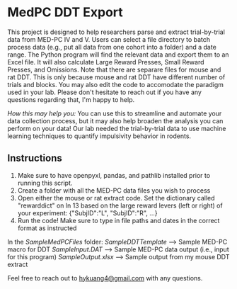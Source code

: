 # MedPC DDT Export
This project is designed to help researchers parse and extract trial-by-trial data from MED-PC IV and V. Users can select a file directory to batch process data (e.g., put all data from one cohort into a folder) and a date range. The Python program will find the relevant data and export them to an Excel file. It will also calculate Large Reward Presses, Small Reward Presses, and Omissions. Note that there are separare files for mouse and rat DDT. This is only because mouse and rat DDT have different number of trials and blocks. You may also edit the code to accomodate the paradigm used in your lab. Please don't hesitate to reach out if you have any questions regarding that, I'm happy to help.

_How this may help you:_ You can use this to streamline and automate your data collection process, but it may also help broaden the analysis you can perform on your data! Our lab needed the trial-by-trial data to use machine learning techniques to quantify impulsivity behavior in rodents. 

## Instructions
1. Make sure to have openpyxl, pandas, and pathlib installed prior to running this script.
2. Create a folder with all the MED-PC data files you wish to process
3. Open either the mouse or rat extract code. Set the dictionary called "rewarddict" on ln 13 based on the large reward levers (left or right) of your experiment: {"SubjID":"L", "SubjID":"R", ...}
5. Run the code! Make sure to type in file paths and dates in the correct format as instructed


In the _SampleMedPCFiles_ folder: 
_SampleDDTTemplate_ --> Sample MED-PC macro for DDT
_SampleInput.DAT_ --> Sample MED-PC data output (i.e., input for this program)
_SampleOutput.xlsx_ --> Sample output from my mouse DDT extract

Feel free to reach out to hykuang4@gmail.com with any questions.
